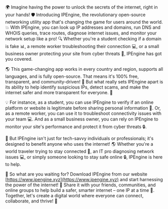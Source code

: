 🌍 Imagine having the power to unlock the secrets of the internet, right in your hands! 🛡️ Introducing IPEngine, the revolutionary open-source networking utility app that's changing the game for users around the world. 💥 With IPEngine, you can look up IP addresses and domains, run DNS and WHOIS queries, trace routes, diagnose internet issues, and monitor your network setup like a pro! 🔍 Whether you're a student checking if a domain is fake 📊, a remote worker troubleshooting their connection 💻, or a small business owner protecting your site from cyber threats 💸, IPEngine has got you covered.

🌎 This game-changing app works in every country and region, supports all languages, and is fully open-source. That means it's 100% free, transparent, and community-driven! 🤝 But what really sets IPEngine apart is its ability to help identify suspicious IPs, detect scams, and make the internet safer and more transparent for everyone. 💪

💡 For instance, as a student, you can use IPEngine to verify if an online platform or website is legitimate before sharing personal information 📝. Or, as a remote worker, you can use it to troubleshoot connectivity issues with your team 💻. And as a small business owner, you can rely on IPEngine to monitor your site's performance and protect it from cyber threats 🔒.

🌈 But IPEngine isn't just for tech-savvy individuals or professionals; it's designed to benefit anyone who uses the internet! 🌎 Whether you're a world traveler trying to stay connected 💺, an IT pro diagnosing network issues 💻, or simply someone looking to stay safe online 🔒, IPEngine is here to help.

🚀 So what are you waiting for? Download IPEngine from our website [https://www.ipengine.xyz](https://www.ipengine.xyz) and start harnessing the power of the internet! 🌟 Share it with your friends, communities, and online groups to help build a safer, smarter internet – one IP at a time 💪. Together, let's create a digital world where everyone can connect, collaborate, and thrive! 🌈
